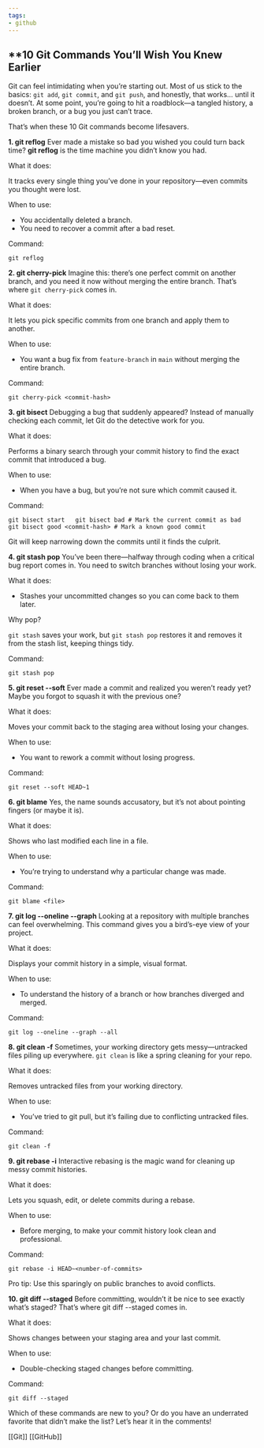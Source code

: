 ```yaml
---
tags:
- github
---
```

## **10 Git Commands You’ll Wish You Knew Earlier

Git can feel intimidating when you’re starting out. Most of us stick to the basics: `git add`, `git commit`, and `git push`, and honestly, that works… until it doesn’t. At some point, you’re going to hit a roadblock—a tangled history, a broken branch, or a bug you just can’t trace.

That’s when these 10 Git commands become lifesavers.

**1\. git reflog**
Ever made a mistake so bad you wished you could turn back time? **git reflog** is the time machine you didn’t know you had.

What it does:

It tracks every single thing you’ve done in your repository—even commits you thought were lost.

When to use:

-   You accidentally deleted a branch.
-   You need to recover a commit after a bad reset.

Command:

`git reflog`

**2\. git cherry-pick**
Imagine this: there’s one perfect commit on another branch, and you need it now without merging the entire branch. That’s where `git cherry-pick` comes in.

What it does:

It lets you pick specific commits from one branch and apply them to another.

When to use:

-   You want a bug fix from `feature-branch` in `main` without merging the entire branch.

Command:

`git cherry-pick <commit-hash>`

**3\. git bisect**
Debugging a bug that suddenly appeared? Instead of manually checking each commit, let Git do the detective work for you.

What it does:

Performs a binary search through your commit history to find the exact commit that introduced a bug.

When to use:

-   When you have a bug, but you’re not sure which commit caused it.

Command:

`git bisect start   git bisect bad # Mark the current commit as bad   git bisect good <commit-hash> # Mark a known good commit`

Git will keep narrowing down the commits until it finds the culprit.

**4\. git stash pop**
You’ve been there—halfway through coding when a critical bug report comes in. You need to switch branches without losing your work.

What it does:

-   Stashes your uncommitted changes so you can come back to them later.

Why pop?

`git stash` saves your work, but `git stash pop` restores it and removes it from the stash list, keeping things tidy.

Command:

`git stash pop`

**5\. git reset --soft**
Ever made a commit and realized you weren’t ready yet? Maybe you forgot to squash it with the previous one?

What it does:

Moves your commit back to the staging area without losing your changes.

When to use:

-   You want to rework a commit without losing progress.

Command:

`git reset --soft HEAD~1`

**6\. git blame**
Yes, the name sounds accusatory, but it’s not about pointing fingers (or maybe it is).

What it does:

Shows who last modified each line in a file.

When to use:

-   You’re trying to understand why a particular change was made.

Command:

`git blame <file>`

**7\. git log --oneline --graph**
Looking at a repository with multiple branches can feel overwhelming. This command gives you a bird’s-eye view of your project.

What it does:

Displays your commit history in a simple, visual format.

When to use:

-   To understand the history of a branch or how branches diverged and merged.

Command:

`git log --oneline --graph --all`

**8\. git clean -f**
Sometimes, your working directory gets messy—untracked files piling up everywhere. `git clean` is like a spring cleaning for your repo.

What it does:

Removes untracked files from your working directory.

When to use:

-   You’ve tried to git pull, but it’s failing due to conflicting untracked files.

Command:

`git clean -f`

**9\. git rebase -i**
Interactive rebasing is the magic wand for cleaning up messy commit histories.

What it does:

Lets you squash, edit, or delete commits during a rebase.

When to use:

-   Before merging, to make your commit history look clean and professional.

Command:

`git rebase -i HEAD~<number-of-commits>`

Pro tip: Use this sparingly on public branches to avoid conflicts.

**10\. git diff --staged**
Before committing, wouldn’t it be nice to see exactly what’s staged? That’s where git diff --staged comes in.

What it does:

Shows changes between your staging area and your last commit.

When to use:

-   Double-checking staged changes before committing.

Command:

`git diff --staged`

Which of these commands are new to you? Or do you have an underrated favorite that didn’t make the list? Let’s hear it in the comments!

[[Git]]  [[GitHub]]
